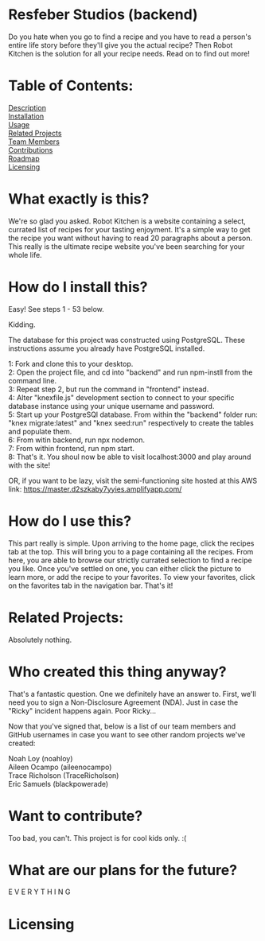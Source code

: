 # Resfeber Studios (backend)
Do you hate when you go to find a recipe and you have to read a person's entire life story before they'll give you the actual recipe?  Then Robot Kitchen is the solution for all your recipe needs.  Read on to find out more!

# Table of Contents:
[Description](#what-exactly-is-this)<br/>
[Installation](#how-do-i-install-this)<br/>
[Usage](#how-do-i-use-this)<br/>
[Related Projects](#related-projects)<br/>
[Team Members](#who-created-this-thing-anyway)<br/>
[Contributions](#want-to-contribute)<br/>
[Roadmap](#what-are-our-plans-for-the-future)<br/>
[Licensing](#licensing)<br/>

# What exactly is this?
We're so glad you asked.  Robot Kitchen is a website containing a select, currated list of recipes for your tasting enjoyment.  It's a simple way to get the recipe you want without having to read 20 paragraphs about a person.  This really is the ultimate recipe website you've been searching for your whole life.

# How do I install this?
Easy!  See steps 1 - 53 below.

Kidding.

The database for this project was constructed using PostgreSQL.  These instructions assume you already have PostgreSQL installed.

1: Fork and clone this to your desktop.<br/>
2: Open the project file, and cd into "backend" and run npm-instll from the command line.<br/>
3:  Repeat step 2, but run the command in "frontend" instead.<br/>
4:  Alter "knexfile.js" development section to connect to your specific database instance using your unique username and password.<br/>
5:  Start up your PostgreSQl database.  From within the "backend" folder run: "knex migrate:latest" and "knex seed:run" respectively to create the tables and populate them.<br/>
6:  From witin backend, run npx nodemon.<br/>
7:  From within frontend, run npm start.<br/>
8:  That's it.  You shoul now be able to visit localhost:3000 and play around with the site!<br/>

OR, if you want to be lazy, visit the semi-functioning site hosted at this AWS link: https://master.d2szkaby7yyies.amplifyapp.com/<br/>



# How do I use this?
This part really is simple.  Upon arriving to the home page, click the recipes tab at the top.  This will bring you to a page containing all the recipes.  From here, you are able to browse our strictly currated selection to find a recipe you like.  Once you've settled on one, you can either click the picture to learn more, or add the recipe to your favorites.  To view your favorites, click on the favorites tab in the navigation bar.  That's it!

# Related Projects:
Absolutely nothing.

# Who created this thing anyway?
That's a fantastic question.  One we definitely have an answer to.  First, we'll need you to sign a Non-Disclosure Agreement (NDA).  Just in case the "Ricky" incident happens again.  Poor Ricky...

Now that you've signed that, below is a list of our team members and GitHub usernames in case you want to see other random projects we've created:<br/>

Noah Loy (noahloy)<br/>
Aileen Ocampo (aileenocampo)<br/>
Trace Richolson (TraceRicholson)<br/>
Eric Samuels (blackpowerade)<br/>

# Want to contribute?
Too bad, you can't.  This project is for cool kids only. :(

# What are our plans for the future?
E V E R Y T H I N G

# Licensing
